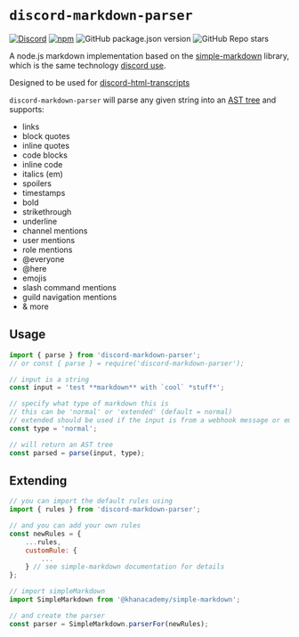 # `discord-markdown-parser`

[![Discord](https://img.shields.io/discord/555474311637499955?label=discord)](https://discord.gg/rf5qN7C)
[![npm](https://img.shields.io/npm/dw/discord-markdown-parser)](http://npmjs.org/package/discord-markdown-parser)
![GitHub package.json version](https://img.shields.io/github/package-json/v/ItzDerock/discord-markdown-parser)
![GitHub Repo stars](https://img.shields.io/github/stars/ItzDerock/discord-markdown-parser?style=social)

A node.js markdown implementation based on the [simple-markdown](https://github.com/Khan/simple-markdown) library, which is the same technology [discord use](https://discord.com/blog/how-discord-renders-rich-messages-on-the-android-app).

Designed to be used for [discord-html-transcripts](https://github.com/ItzDerock/discord-html-transcripts)

`discord-markdown-parser` will parse any given string into an [AST tree](https://en.wikipedia.org/wiki/Abstract_syntax_tree) and supports:

-   links
-   block quotes
-   inline quotes
-   code blocks
-   inline code
-   italics (em)
-   spoilers
-   timestamps
-   bold
-   strikethrough
-   underline
-   channel mentions
-   user mentions
-   role mentions
-   @everyone
-   @here
-   emojis
-   slash command mentions
-   guild navigation mentions
-   & more

## Usage

```js
import { parse } from 'discord-markdown-parser';
// or const { parse } = require('discord-markdown-parser');

// input is a string
const input = 'test **markdown** with `cool` *stuff*';

// specify what type of markdown this is
// this can be 'normal' or 'extended' (default = normal)
// extended should be used if the input is from a webhook message or embed description.
const type = 'normal';

// will return an AST tree
const parsed = parse(input, type);
```

## Extending

```js
// you can import the default rules using
import { rules } from 'discord-markdown-parser';

// and you can add your own rules
const newRules = {
    ...rules,
    customRule: {
        ...
    } // see simple-markdown documentation for details
};

// import simpleMarkdown
import SimpleMarkdown from '@khanacademy/simple-markdown';

// and create the parser
const parser = SimpleMarkdown.parserFor(newRules);
```
